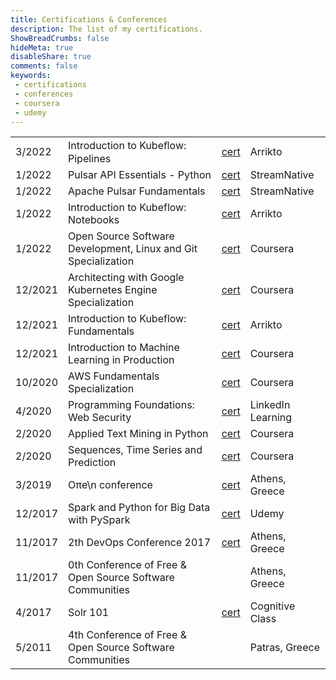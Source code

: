 ```yaml
---
title: Certifications & Conferences
description: The list of my certifications.
ShowBreadCrumbs: false
hideMeta: true
disableShare: true
comments: false
keywords:
 - certifications
 - conferences
 - coursera
 - udemy
---
```

 
|         |                                                                |                                                                                                  |                   |
|---------|----------------------------------------------------------------|--------------------------------------------------------------------------------------------------|-------------------|
| 3/2022  | Introduction to Kubeﬂow: Pipelines                                 | [cert](/certifications/kubeflow-pipelines-2022.pdf)                                              | Arrikto      |
| 1/2022  | Pulsar API Essentials - Python                                 | [cert](https://www.academy.streamnative.io/certificates/b27eb87372064815a2b8d8e88495a0ef)        | StreamNative      |
| 1/2022  | Apache Pulsar Fundamentals                                     | [cert](https://www.academy.streamnative.io/certificates/9f37872bdfab45fe8b4f5ee9f189f1cd)        | StreamNative      |
| 1/2022  | Introduction to Kubeflow: Notebooks                            | [cert](/certifications/kubeflow-notebooks-2022.pdf)                                              | Arrikto           |
| 1/2022  | Open Source Software Development, Linux and Git Specialization | [cert](https://www.coursera.org/account/accomplishments/specialization/certificate/GJ9HNJTZJ79H) | Coursera          |
| 12/2021 | Architecting with Google Kubernetes Engine Specialization      | [cert](https://www.coursera.org/account/accomplishments/specialization/certificate/3V2GAVMT6H99) | Coursera          |
| 12/2021 | Introduction to Kubeflow: Fundamentals                         | [cert](/certifications/kubeflow-intro-2021.pdf)                                                  | Arrikto           |
| 12/2021 | Introduction to Machine Learning in Production                 | [cert](https://www.coursera.org/account/accomplishments/certificate/BBQFVYDQWYJC)                | Coursera          |
| 10/2020 | AWS Fundamentals Specialization                                | [cert](https://www.coursera.org/account/accomplishments/specialization/certificate/MDVJ7N8CRQKL) | Coursera          |
| 4/2020  | Programming Foundations: Web Security                          | [cert](/certifications/programming-web-sec.pdf)                                                  | LinkedIn Learning |
| 2/2020  | Applied Text Mining in Python                                  | [cert](https://www.coursera.org/account/accomplishments/verify/YZE4BUMWFW95)                     | Coursera          |
| 2/2020  | Sequences, Time Series and Prediction                          | [cert](https://www.coursera.org/account/accomplishments/verify/BL265KEA5MP3)                     | Coursera          |
| 3/2019  | Oπe\n conference                                               | [cert](/certifications/open-conf-2019.pdf)                                                       | Athens, Greece    |
| 12/2017 | Spark and Python for Big Data with PySpark                     | [cert](https://www.udemy.com/certificate/UC-WDTQLPM6)                                            | Udemy             |
| 11/2017 | 2th DevOps Conference 2017                                     | [cert](/certifications/devops-conf-2017.pdf)                                                     | Athens, Greece    |
| 11/2017 | 0th Conference of Free & Open Source Software Communities      |                                                                                                  | Athens, Greece    |
| 4/2017  | Solr 101                                                       | [cert](https://courses.cognitiveclass.ai/certificates/6d65cf262aec4c69b124ac4c092e93cc)          | Cognitive Class   |
| 5/2011  | 4th Conference of Free & Open Source Software Communities      |                                                                                                  | Patras, Greece    |
